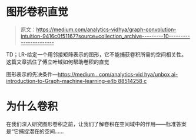 # 图形卷积直觉

> 原文：<https://medium.com/analytics-vidhya/graph-convolution-intuition-9416c0f51167?source=collection_archive---------10----------------------->

TD；LR-给定一个用邻接矩阵表示的图形，它不能捕获卷积所需的空间相关性。这篇文章抓住了傅立叶域如何帮助卷积的直觉

图形表示的先决条件—[https://medium . com/analytics-vid hya/unbox ai-introduction-to-Graph-machine-learning-e4b 88514258 c](/analytics-vidhya/unboxai-introduction-to-graph-machine-learning-e4b88514258c)

# 为什么卷积

在我们深入研究图形卷积之前，让我们了解卷积在空间域中的作用——标准答案是“它捕捉潜在的空间……